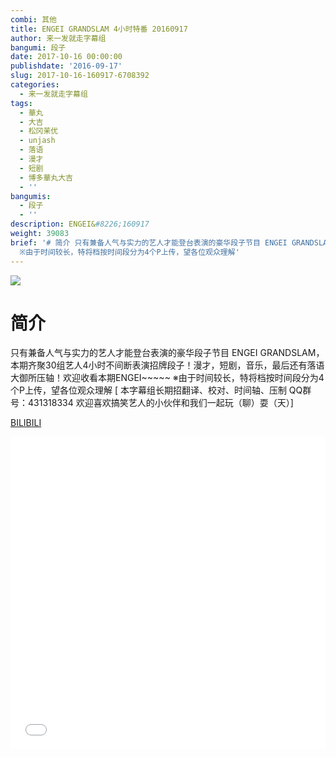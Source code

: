```yaml
---
combi: 其他
title: ENGEI GRANDSLAM 4小时特番 20160917
author: 来一发就走字幕组
bangumi: 段子
date: 2017-10-16 00:00:00
publishdate: '2016-09-17'
slug: 2017-10-16-160917-6708392
categories:
  - 来一发就走字幕组
tags:
  - 華丸
  - 大吉
  - 松冈茉优
  - unjash
  - 落语
  - 漫才
  - 短剧
  - 博多華丸大吉
  - ''
bangumis:
  - 段子
  - ''
description: ENGEI&#8226;160917
weight: 39083
brief: '# 简介 只有兼备人气与实力的艺人才能登台表演的豪华段子节目 ENGEI GRANDSLAM，本期齐聚30组艺人4小时不间断表演招牌段子！漫才，短剧，音乐，最后还有落语大御所压轴！欢迎收看本期ENGEI~~~~~
  ※由于时间较长，特将档按时间段分为4个P上传，望各位观众理解'
---
```


![](https://i.imgur.com/a92duvM.jpg)

# 简介  
只有兼备人气与实力的艺人才能登台表演的豪华段子节目 ENGEI GRANDSLAM，本期齐聚30组艺人4小时不间断表演招牌段子！漫才，短剧，音乐，最后还有落语大御所压轴！欢迎收看本期ENGEI~~~~~
※由于时间较长，特将档按时间段分为4个P上传，望各位观众理解
[ 本字幕组长期招翻译、校对、时间轴、压制   QQ群号：431318334 欢迎喜欢搞笑艺人的小伙伴和我们一起玩（聊）耍（天）]

  [BILIBILI](https://www.bilibili.com/video/av6708392/)


<div class="vcontainer">  <iframe class='video' src="//www.bilibili.com/blackboard/player.html?aid=6708392" width="100%" height="500" frameborder="0" allowfullscreen="allowfullscreen"></iframe></div>

